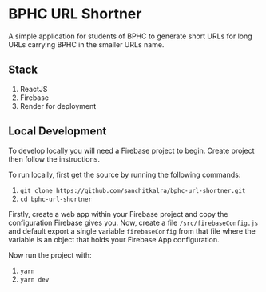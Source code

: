 # BPHC URL Shortner
A simple application for students of BPHC to generate short URLs for long URLs carrying BPHC in the smaller URLs name.

## Stack
1. ReactJS
2. Firebase
3. Render for deployment

## Local Development
To develop locally you will need a Firebase project to begin. Create project then follow the instructions.

To run locally, first get the source by running the following commands:
1. `git clone https://github.com/sanchitkalra/bphc-url-shortner.git`
2. `cd bphc-url-shortner`

Firstly, create a web app within your Firebase project and copy the configuration Firebase gives you.
Now, create a file `/src/firebaseConfig.js` and default export a single variable `firebaseConfig` from that file where the variable is an object that holds your Firebase App configuration. 

Now run the project with:
1. `yarn` 
2. `yarn dev` 
